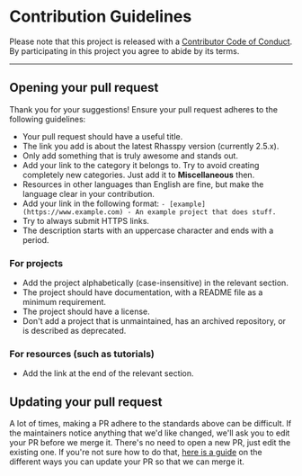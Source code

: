 # Contribution Guidelines

Please note that this project is released with a
[Contributor Code of Conduct](code-of-conduct.md). By participating in this
project you agree to abide by its terms.

---

## Opening your pull request

Thank you for your suggestions! Ensure your pull request adheres to the following guidelines:

- Your pull request should have a useful title.
- The link you add is about the latest Rhasspy version (currently 2.5.x).
- Only add something that is truly awesome and stands out.
- Add your link to the category it belongs to. Try to avoid creating completely new categories. Just add it to **Miscellaneous** then.
- Resources in other languages than English are fine, but make the language clear in your contribution.
- Add your link in the following format: `- [example](https://www.example.com) - An example project that does stuff.`
- Try to always submit HTTPS links.
- The description starts with an uppercase character and ends with a period.

### For projects

- Add the project alphabetically (case-insensitive) in the relevant section.
- The project should have documentation, with a README file as a minimum requirement.
- The project should have a license.
- Don't add a project that is unmaintained, has an archived repository, or is described as deprecated.

### For resources (such as tutorials)

- Add the link at the end of the relevant section.

## Updating your pull request

A lot of times, making a PR adhere to the standards above can be difficult.
If the maintainers notice anything that we'd like changed, we'll ask you to
edit your PR before we merge it. There's no need to open a new PR, just edit
the existing one. If you're not sure how to do that,
[here is a guide](https://github.com/RichardLitt/knowledge/blob/master/github/amending-a-commit-guide.md)
on the different ways you can update your PR so that we can merge it.
